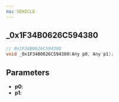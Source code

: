 ```yaml
---
ns: VEHICLE
---
```

## _0x1F34B0626C594380

```c
// 0x1F34B0626C594380
void _0x1F34B0626C594380(Any p0, Any p1);
```


## Parameters
* **p0**: 
* **p1**: 

